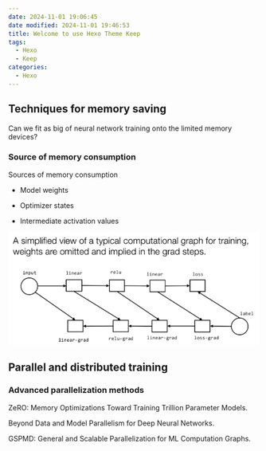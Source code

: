 ```yaml
---
date: 2024-11-01 19:06:45
date modified: 2024-11-01 19:46:53
title: Welcome to use Hexo Theme Keep
tags:
  - Hexo
  - Keep
categories:
  - Hexo
---
```

## Techniques for memory saving

Can we fit as big of neural network training onto the limited memory devices?

### Source of memory consumption

Sources of memory consumption

- Model weights

- Optimizer states

- Intermediate activation values

![image](https://github.com/amor-mio-de-mi-vida/picx-images-hosting/raw/master/dlsystem/image.51e5q74d6i.webp)

## Parallel and distributed training

### Advanced parallelization methods

ZeRO: Memory Optimizations Toward Training Trillion Parameter Models.

Beyond Data and Model Parallelism for Deep Neural Networks.

GSPMD: General and Scalable Parallelization for ML Computation Graphs.